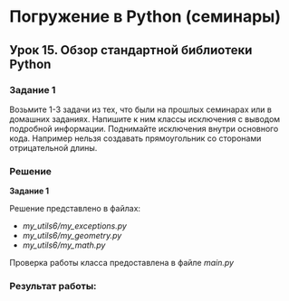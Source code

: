 # Погружение в Python (семинары)
## Урок 15. Обзор стандартной библиотеки Python

### Задание 1

Возьмите 1-3 задачи из тех, что были на прошлых семинарах или в домашних заданиях. Напишите к ним классы исключения с выводом подробной информации. Поднимайте исключения внутри основного кода. Например нельзя создавать прямоугольник со сторонами отрицательной длины.

### Решение
**Задание 1**

Решение представлено в файлах:
- *my_utils6/my_exceptions.py*
- *my_utils6/my_geometry.py*
- *my_utils6/my_math.py*

Проверка работы класса предоставлена в файле *main.py*

### Результат работы:
